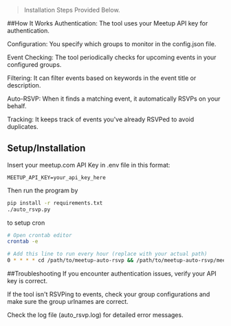 > Installation Steps Provided Below.

##How It Works
Authentication: The tool uses your Meetup API key for authentication.

Configuration: You specify which groups to monitor in the config.json file.

Event Checking: The tool periodically checks for upcoming events in your configured groups.

Filtering: It can filter events based on keywords in the event title or description.

Auto-RSVP: When it finds a matching event, it automatically RSVPs on your behalf.

Tracking: It keeps track of events you've already RSVPed to avoid duplicates.

## Setup/Installation
Insert your meetup.com API Key in .env file in this format:
```
MEETUP_API_KEY=your_api_key_here
```
Then run the program by 
```bash
pip install -r requirements.txt 
./auto_rsvp.py
```

to setup cron 
```bash
# Open crontab editor
crontab -e

# Add this line to run every hour (replace with your actual path)
0 * * * * cd /path/to/meetup-auto-rsvp && /path/to/meetup-auto-rsvp/meetup-rsvp-env/bin/python auto_rsvp.py
```


##Troubleshooting
If you encounter authentication issues, verify your API key is correct.

If the tool isn't RSVPing to events, check your group configurations and make sure the group urlnames are correct.

Check the log file (auto_rsvp.log) for detailed error messages.


